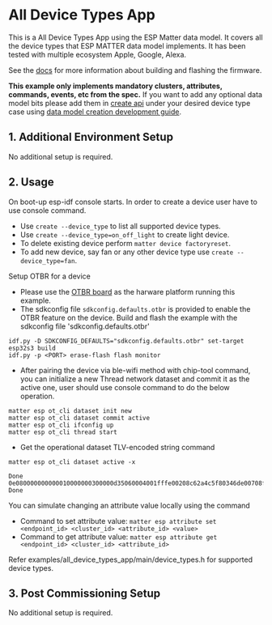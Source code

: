 # All Device Types App

This is a All Device Types App using the ESP Matter data model. It covers all the device types that ESP
MATTER data model implements. It has been tested with multiple ecosystem Apple, Google, Alexa.

See the [docs](https://docs.espressif.com/projects/esp-matter/en/latest/esp32/developing.html) for more information about building and flashing the firmware.

**This example only implements mandatory clusters, attributes, commands, events, etc from the spec.**
If you want to add any optional data model bits please add them in [create api](https://github.com/espressif/esp-matter/blob/main/examples/all_device_types_app/main/esp_matter_console_helpers.cpp#L146) under your desired device type case using [data model creation development guide](https://docs.espressif.com/projects/esp-matter/en/latest/esp32/developing.html#developing-your-product).

## 1. Additional Environment Setup

No additional setup is required.

## 2. Usage

On boot-up esp-idf console starts. In order to create a device user have to use console command.

-   Use `create --device_type` to list all supported device types.
-   Use `create --device_type=on_off_light` to create light device.
-   To delete existing device perform `matter device factoryreset`.
-   To add new device, say fan or any other device type use `create --device_type=fan`.

Setup OTBR for a device

-   Please use the [OTBR board](https://github.com/espressif/esp-thread-br#hardware-platforms) as the harware platform running this example.
-   The sdkconfig file `sdkconfig.defaults.otbr` is provided to enable the OTBR feature on the device. Build and flash the example with the sdkconfig file 'sdkconfig.defaults.otbr'
```
idf.py -D SDKCONFIG_DEFAULTS="sdkconfig.defaults.otbr" set-target esp32s3 build
idf.py -p <PORT> erase-flash flash monitor

```
-   After pairing the device via ble-wifi method with chip-tool command, you can initialize a new Thread network dataset and commit it as the active one, user should use console command to do the below operation.
```
matter esp ot_cli dataset init new
matter esp ot_cli dataset commit active
matter esp ot_cli ifconfig up
matter esp ot_cli thread start
```
-   Get the operational dataset TLV-encoded string command
```
matter esp ot_cli dataset active -x

Done
0e080000000000010000000300000d35060004001fffe00208c62a4c5f80346de00708fd9ae261c39015460510874e399792fcb276c571dee6f71c260a030f4f70656e5468726561642d3861363301028a630410a6676a0f60ca6dd3af116bdefd2a21270c0402a0f7f8
Done

```

You can simulate changing an attribute value locally using the command

-   Command to set attribute value: `matter esp attribute set <endpoint_id> <cluster_id> <attribute_id> <value>`
-   Command to get attribute value: `matter esp attribute get <endpoint_id> <cluster_id> <attribute_id>`


Refer examples/all_device_types_app/main/device_types.h for supported device types.

## 3. Post Commissioning Setup

No additional setup is required.
